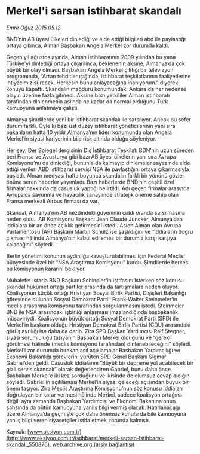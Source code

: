 # Merkel'i sarsan istihbarat skandalı

*Emre Oğuz 2015.05.12*

<div class="pNewsDetailMainContent" itemprop="articleBody">
 <p>
  BND’nin AB üyesi ülkeleri dinlediği ve elde ettiği bilgileri abd ile paylaştığı ortaya çıkınca, Alman Başbakan Angela Merkel zor durumda kaldı.
 </p>
 <p>
  Geçen yıl ağustos ayında, Alman istihbaratının 2009 yılından bu yana Türkiye’yi dinlediği ortaya çıkarılınca, beklenenin aksine, Almanya’da çok büyük bir olay olmadı. Başbakan Angela Merkel çıktığı bir televizyon programında, “Artan tehditler ışığında, istihbarat teşkilatlarının faaliyetlerine ihtiyacımız sürecek. Herkesin bunu anlayacağına inanıyorum.” diyerek konuyu kapattı. Skandalın mağduru konumundaki Ankara da her nedense olayın üzerine fazla gitmedi. Aksine bazı yetkililer Alman istihbaratı tarafından dinlenmenin aslında ne kadar da normal olduğunu Türk kamuoyuna anlatmaya çalıştı.
 </p>
 <p>
  Almanya şimdilerde yeni bir istihbarat skandalı ile sarsılıyor. Ancak bu sefer durum farklı. Öyle ki bazı üst düzey istihbarat yöneticilerinin yanı sıra bakanların hatta 10 yıldır Almanya’nın lideri konumunda olan Angela Merkel’in siyasi kariyerinin bile risk altında olduğu söyleniyor.
 </p>
 <p>
  Her şey, Der Spiegel dergisinin Dış İstihbarat Teşkilatı BDN’nin uzun süreden beri Fransa ve Avusturya gibi bazı AB üyesi ülkelerin yanı sıra Avrupa Komisyonu’nu da dinlediği, bununla da kalmayıp dinlemeler sayesinde elde ettiği verileri ABD istihbarat servisi NSA ile paylaştığını ortaya çıkarmasıyla başladı. Alman medyası hafta boyunca skandalın farklı bir yönünü gözler önüne seren haberler yayımladı. Bazı haberlerde BND’nin çeşitli özel firmalar hakkında da casusluk yaptığı belirtildi. Adı geçen firmalar arasında Avrupa’da savunma ve havacılık sanayiinde stratejik öneme sahip olan Fransa merkezli Airbus firması da var.
 </p>
 <p>
  Skandal, Almanya’nın AB nezdindeki güveninin ciddi oranda sarsılmasına neden oldu.  AB Komisyonu Başkanı Jean Claude Juncker, Almanya’dan iddialara bir an önce açıklık getirmesini istedi. Aslen Alman olan Avrupa Parlamentosu (AP) Başkanı Martin Schulz ise şaşırdığını ve “iddiaların doğru çıkması hâlinde Almanya’nın kabul edilemez bir durumla karşı karşıya kalacağını” söyledi.
 </p>
 <p>
  Berlin yönetimi konunun aydınlığa kavuşturulabilmesi için Federal Meclis bünyesinde özel bir “NSA Araştırma Komisyonu” kurdu. Şimdilerde herkes bu komisyonun kararını bekliyor.
 </p>
 <p>
  Muhalefet ısrarla BND Başkanı Schindler’in istifasını isterken söz konusu skandal hükümet ortağı partiler arasında da tartışmalara neden oluyor. Koalisyonun küçük ortağı Hristiyan Sosyal Birlik Partisi, Dışişleri Bakanlığı görevinde bulunan Sosyal Demokrat Partili Frank-Walter Steinmeier’in meclis araştırma komisyonu tarafından sorgulanmasını istedi. Steinmeier BND ile NSA arasındaki işbirliği anlaşması imzalandığında başbakanlık müşaviriydi. Koalisyonun büyük ortağı Sosyal Demokrat Parti (SPD) ile Merkel’in başkanı olduğu Hristiyan Demokrat Birlik Partisi (CDU) arasındaki görüş ayrılığı ise daha da derin. Zira SPD Başkan Yardımcısı Ralf Stegner, siyasi sorumluluğu taşıyanın Başbakan Merkel olduğunu ve “gerekli görülmesi hâlinde (meclis komisyonu tarafından) dinlenebileceğini” söyledi. Merkel’i zor durumda bırakan asıl açıklamalar Başbakan Yardımcılığı ve Ekonomi Bakanlığı görevlerini yürüten SPD Genel Başkanı Sigmar Gabriel’den geldi. Casusluk iddialarını “Büyük bir depreme yol açabilecek bir gizli servis skandalı” olarak değerlendiren Gabriel, bunu daha önce Başbakan Merkel’e iki kez sorduğunu ve ikisinde de olumsuz cevap aldığını söyledi. Gabriel’in açıklaması Merkel’in siyasi geleceği açısından büyük bir önem taşıyor. Zira Meclis Araştırma Komisyonu’nun söz konusu iddiaları doğrulayan bir karar vermesi hâlinde Merkel, sadece koalisyon ortağına değil, aynı zamanda Başbakan Yardımcısı ve Ekonomi Bakanına onun şahsında da bütün kamuoyuna yanlış bilgi vermiş olacak. Hatırlanacağı üzere Almanya’da geçmişte çok daha önemsiz konularda bile kamuoyuna yanlış bilgi veren siyasetçiler istifa etmek zorunda kalmıştı.
 </p>
</div>


Kaynak: [www.aksiyon.com.tr](http://www.aksiyon.com.tr/istihbarat/merkeli-sarsan-istihbarat-skandali_550876), [web.archive.org (arşiv bağlantısı)](http://web.archive.org/web/20150813200153/http://www.aksiyon.com.tr/istihbarat/merkeli-sarsan-istihbarat-skandali_550876)
